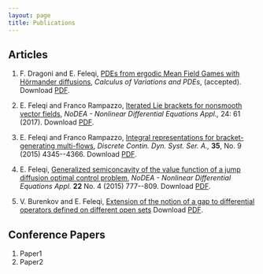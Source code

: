 ```yaml
---
layout: page
title: Publications
---
```


## Articles

 1. F. Dragoni and E. Feleqi,  [PDEs from ergodic Mean Field Games with Hörmander diffusions](/docs/Feleqi_publication9.pdf),  _Calculus of Variations and PDEs_, (accepted). Download [PDF](/docs/Feleqi_publication9.pdf).

 2. E. Feleqi and Franco Rampazzo, [Iterated Lie brackets for nonsmooth vector fields](https://link.springer.com/article/10.1007/s00030-017-0484-4), _NoDEA - Nonlinear Differential Equations Appl.,_ 24: 61 (2017). Download [PDF](/docs/Feleqi_publication8.pdf). 

3. E. Feleqi and Franco Rampazzo, [Integral representations for  bracket-generating multi-flows](http://www.aimsciences.org/journals/displayArticlesnew.jsp?paperID=10990), _Discrete Contin. Dyn. Syst. Ser. A.,_ **35**, No. 9 (2015) 4345--4366. Download [PDF](/docs/Feleqi_publication8.pdf). 

4. E. Feleqi, [Generalized semiconcavity of the value function  of a jump diffusion optimal control problem](https://link.springer.com/article/10.1007/s00030-014-0304-z), _NoDEA - Nonlinear Differential Equations Appl._ **22** No. 4 (2015) 777--809. Download [PDF](/docs/Feleqi_publication6.pdf). 

5. V. Burenkov and E. Feleqi, [Extension of the notion of a gap to differential operators defined on different open sets](https://www.researchgate.net/publication/264370512_Extension_of_the_notion_of_a_gap_to_differential_operators_defined_on_different_open_sets)
   Download [PDF](/docs/feleqipublication1.pdf).



## Conference Papers

1. Paper1
1. Paper2




